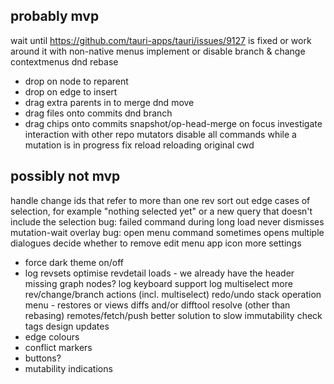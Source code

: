 probably mvp
------------
wait until https://github.com/tauri-apps/tauri/issues/9127 is fixed or work around it with non-native menus
implement or disable branch & change contextmenus
dnd rebase 
- drop on node to reparent
- drop on edge to insert
- drag extra parents in to merge
dnd move
- drag files onto commits
dnd branch
- drag chips onto commits
snapshot/op-head-merge on focus
investigate interaction with other repo mutators
disable all commands while a mutation is in progress
fix reload reloading original cwd

possibly not mvp
----------------
handle change ids that refer to more than one rev
sort out edge cases of selection, for example "nothing selected yet" or a new query that doesn't include the selection
bug: failed command during long load never dismisses mutation-wait overlay
bug: open menu command sometimes opens multiple dialogues
decide whether to remove edit menu
app icon
more settings
- force dark theme on/off
- log revsets
optimise revdetail loads - we already have the header
missing graph nodes?
log keyboard support
log multiselect
more rev/change/branch actions (incl. multiselect)
redo/undo stack
operation menu - restores or views
diffs and/or difftool
resolve (other than rebasing)
remotes/fetch/push
better solution to slow immutability check
tags
design updates 
- edge colours
- conflict markers
- buttons?
- mutability indications
